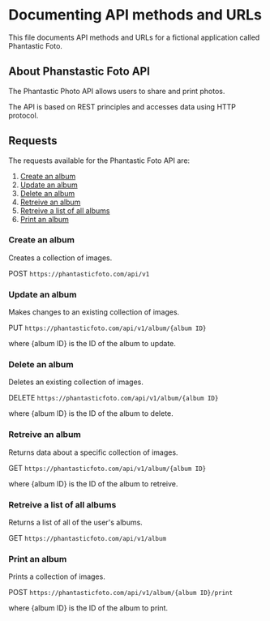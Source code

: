 # Documenting API methods and URLs

This file documents API methods and URLs for a fictional application called Phantastic Foto.

## About Phanstastic Foto API

The Phantastic Photo API allows users to share and print photos. 

The API is based on REST principles and accesses data using HTTP protocol. 

## Requests

The requests available for the Phantastic Foto API are:
1. [Create an album](#create)
2. [Update an album](#update)
3. [Delete an album](#delete)
4. [Retreive an album](#retreive)
5. [Retreive a list of all albums](#view-all)
6. [Print an album](#print)

### Create an album <a name="create"></a>

Creates a collection of images.

POST `https://phantasticfoto.com/api/v1`

### Update an album <a name="update"></a>

Makes changes to an existing collection of images. 

PUT `https://phantasticfoto.com/api/v1/album/{album ID}`

where {album ID} is the ID of the album to update.

### Delete an album <a name="delete"></a>

Deletes an existing collection of images.

DELETE `https://phantasticfoto.com/api/v1/album/{album ID}`

where {album ID} is the ID of the album to delete.

### Retreive an album <a name="retreive"></a>

Returns data about a specific collection of images.

GET `https://phantasticfoto.com/api/v1/album/{album ID}`

where {album ID} is the ID of the album to retreive.

### Retreive a list of all albums <a name="view-all"></a>

Returns a list of all of the user's albums.

GET `https://phantasticfoto.com/api/v1/album`

### Print an album <a name="print"></a>

Prints a collection of images. 

POST `https://phantasticfoto.com/api/v1/album/{album ID}/print`

where {album ID} is the ID of the album to print.
